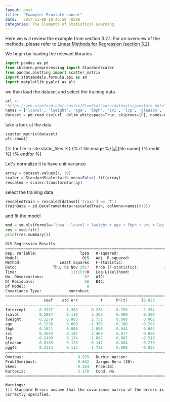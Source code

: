 ```yaml
---
layout: post
title:  "Example: Prostate cancer"
date:   2017-11-08 18:46:59 -0300
categories: The Elements of Statistical Learning
---
```


Here we will review the example from section 3.2.1. For an overview of the methods, please refer to [Linear Methods for Regression (section 3.2).](https://github.com/jccjgit/notes-TEoSL/blob/master/linear-methods-for-regression/paper.pdf)

We begin by loading the relevant libraries

```python
import pandas as pd
from sklearn.preprocessing import StandardScaler
from pandas.plotting import scatter_matrix
import statsmodels.formula.api as sm
import matplotlib.pyplot as plt
```
we then load the dataset and select the training data

```python
url =
"https://web.stanford.edu/~hastie/ElemStatLearn/datasets/prostate.data"
names = ['lcavol', 'lweight', 'age', 'lbph', 'svi', 'lcp', 'gleason', 'pgg45', 'lpsa', 'train']
dataset = pd.read_csv(url, delim_whitespace=True, skiprows=[0], names=names)
```

take a look at the data

```python
scatter_matrix(dataset)
plt.show()
```
{% for file in site.static_files %}
    {% if file.image %}
![{file.name}]({{file.path}})
    {% endif %}
{% endfor %}

Let's normalize it to have unit variance

```python
array = dataset.values[:, :9]
scaler = StandardScaler(with_mean=False).fit(array)
rescaled = scaler.transform(array)
```
select the training data

```python
rescaledTrain = rescaled[dataset['train'] == 'T']
trainData = pd.DataFrame(data=rescaledTrain, columns=names[0:9])
```
and fit the model

```python
mod = sm.ols(formula='lpsa ~ lcavol + lweight + age + lbph + svi + lcp + gleason + pgg45', data=trainData)
res = mod.fit()
print(res.summary())
```

```python
OLS Regression Results
==============================================================================
Dep. Variable:                   lpsa   R-squared:                       0.694
Model:                            OLS   Adj. R-squared:                  0.652
Method:                 Least Squares   F-statistic:                     16.47
Date:                Thu, 09 Nov 2017   Prob (F-statistic):           2.04e-12
Time:                        11:15:08   Log-Likelihood:                -58.236
No. Observations:                  67   AIC:                             134.5
Df Residuals:                      58   BIC:                             154.3
Df Model:                           8
Covariance Type:            nonrobust
==============================================================================
                 coef    std err          t      P>|t|      [0.025      0.975]
------------------------------------------------------------------------------
Intercept      0.3737      1.353      0.276      0.783      -2.334       3.082
lcavol         0.5887      0.110      5.366      0.000       0.369       0.808
lweight        0.2279      0.083      2.751      0.008       0.062       0.394
age           -0.1226      0.088     -1.396      0.168      -0.298       0.053
lbph           0.1821      0.089      2.056      0.044       0.005       0.359
svi            0.2644      0.107      2.469      0.017       0.050       0.479
lcp           -0.2499      0.134     -1.867      0.067      -0.518       0.018
gleason       -0.0185      0.126     -0.147      0.884      -0.270       0.233
pgg45          0.2313      0.133      1.738      0.088      -0.035       0.498
==============================================================================
Omnibus:                        0.825   Durbin-Watson:                   1.690
Prob(Omnibus):                  0.662   Jarque-Bera (JB):                0.389
Skew:                          -0.164   Prob(JB):                        0.823
Kurtosis:                       3.178   Cond. No.                         279.
==============================================================================

Warnings:
[1] Standard Errors assume that the covariance matrix of the errors is
correctly specified.
```
